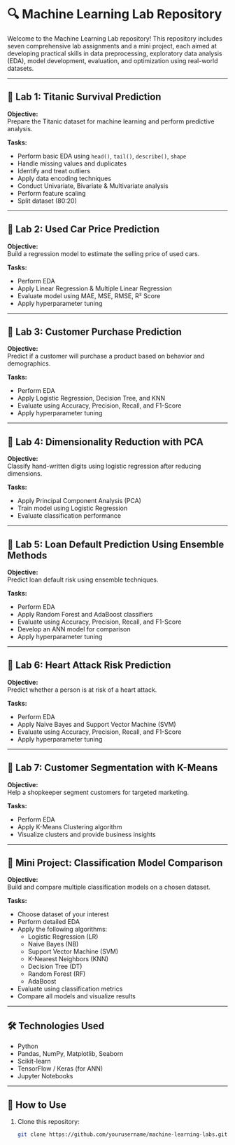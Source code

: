 # 🔍 Machine Learning Lab Repository

Welcome to the Machine Learning Lab repository! This repository includes seven comprehensive lab assignments and a mini project, each aimed at developing practical skills in data preprocessing, exploratory data analysis (EDA), model development, evaluation, and optimization using real-world datasets.

---

## 📁 Lab 1: Titanic Survival Prediction

**Objective:**  
Prepare the Titanic dataset for machine learning and perform predictive analysis.

**Tasks:**
- Perform basic EDA using `head()`, `tail()`, `describe()`, `shape`
- Handle missing values and duplicates
- Identify and treat outliers
- Apply data encoding techniques
- Conduct Univariate, Bivariate & Multivariate analysis
- Perform feature scaling
- Split dataset (80:20)

---

## 📁 Lab 2: Used Car Price Prediction

**Objective:**  
Build a regression model to estimate the selling price of used cars.

**Tasks:**
- Perform EDA
- Apply Linear Regression & Multiple Linear Regression
- Evaluate model using MAE, MSE, RMSE, R² Score
- Apply hyperparameter tuning

---

## 📁 Lab 3: Customer Purchase Prediction

**Objective:**  
Predict if a customer will purchase a product based on behavior and demographics.

**Tasks:**
- Perform EDA
- Apply Logistic Regression, Decision Tree, and KNN
- Evaluate using Accuracy, Precision, Recall, and F1-Score
- Apply hyperparameter tuning

---

## 📁 Lab 4: Dimensionality Reduction with PCA

**Objective:**  
Classify hand-written digits using logistic regression after reducing dimensions.

**Tasks:**
- Apply Principal Component Analysis (PCA)
- Train model using Logistic Regression
- Evaluate classification performance

---

## 📁 Lab 5: Loan Default Prediction Using Ensemble Methods

**Objective:**  
Predict loan default risk using ensemble techniques.

**Tasks:**
- Perform EDA
- Apply Random Forest and AdaBoost classifiers
- Evaluate using Accuracy, Precision, Recall, and F1-Score
- Develop an ANN model for comparison
- Apply hyperparameter tuning

---

## 📁 Lab 6: Heart Attack Risk Prediction

**Objective:**  
Predict whether a person is at risk of a heart attack.

**Tasks:**
- Perform EDA
- Apply Naive Bayes and Support Vector Machine (SVM)
- Evaluate using Accuracy, Precision, Recall, and F1-Score
- Apply hyperparameter tuning

---

## 📁 Lab 7: Customer Segmentation with K-Means

**Objective:**  
Help a shopkeeper segment customers for targeted marketing.

**Tasks:**
- Perform EDA
- Apply K-Means Clustering algorithm
- Visualize clusters and provide business insights

---

## 📁 Mini Project: Classification Model Comparison

**Objective:**  
Build and compare multiple classification models on a chosen dataset.

**Tasks:**
- Choose dataset of your interest
- Perform detailed EDA
- Apply the following algorithms:
  - Logistic Regression (LR)
  - Naive Bayes (NB)
  - Support Vector Machine (SVM)
  - K-Nearest Neighbors (KNN)
  - Decision Tree (DT)
  - Random Forest (RF)
  - AdaBoost
- Evaluate using classification metrics
- Compare all models and visualize results

---

## 🛠 Technologies Used

- Python
- Pandas, NumPy, Matplotlib, Seaborn
- Scikit-learn
- TensorFlow / Keras (for ANN)
- Jupyter Notebooks

---

## 📌 How to Use

1. Clone this repository:
   ```bash
   git clone https://github.com/yourusername/machine-learning-labs.git
